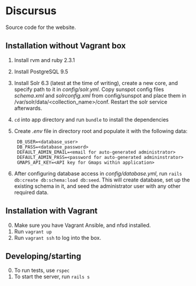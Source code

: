 # Discursus
Source code for the website.

## Installation without Vagrant box
1. Install rvm and ruby 2.3.1
0. Install PostgreSQL 9.5
0. Install Solr 6.3 (latest at the time of writing), create a new core, and specify path to it 
    in *config/solr.yml*. Copy sunspot config files *schema.xml* and *solrconfig.xml* from config/sunspot 
    and place them in /var/solr/data/<collection_name>/conf. Restart the solr service afterwards. 
0. `cd` into app directory and run `bundle` to install the dependencies
0. Create *.env* file in directory root and populate it with the following data:

        DB_USER=<database_user>
        DB_PASS=<database_password>
        DEFAULT_ADMIN_EMAIL=<email for auto-generated administrator>
        DEFAULT_ADMIN_PASS=<password for auto-generated admininstrator>
        GMAPS_API_KEY=<API key for Gmaps within application>
    
0. After configuring database access in *config/database.yml*, run `rails db:create db:schema:load db:seed`. This will
    create database, set up the existing schema in it, and seed the administrator user with any other required data.
    
## Installation with Vagrant
0. Make sure you have Vagrant Ansible, and nfsd installed. 
0. Run `vagrant up`
0. Run `vagrant ssh` to log into the box.

## Developing/starting
0. To run tests, use `rspec`
0. To start the server, run `rails s`
